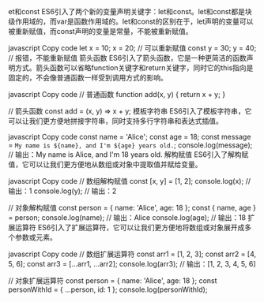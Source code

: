 et和const
ES6引入了两个新的变量声明关键字：let和const。let和const都是块级作用域的，而var是函数作用域的。let和const的区别在于，let声明的变量可以被重新赋值，而const声明的变量是常量，不能被重新赋值。

javascript
Copy code
let x = 10;
x = 20; // 可以重新赋值
const y = 30;
y = 40; // 报错，不能重新赋值
箭头函数
ES6引入了箭头函数，它是一种更简洁的函数声明方式。箭头函数可以省略function关键字和return关键字，同时它的this指向是固定的，不会像普通函数一样受到调用方式的影响。

javascript
Copy code
// 普通函数
function add(x, y) {
  return x + y;
}

// 箭头函数
const add = (x, y) => x + y;
模板字符串
ES6引入了模板字符串，它可以让我们更方便地拼接字符串，同时支持多行字符串和表达式插值。

javascript
Copy code
const name = 'Alice';
const age = 18;
const message = `My name is ${name}, and I'm ${age} years old.`;
console.log(message);
// 输出：My name is Alice, and I'm 18 years old.
解构赋值
ES6引入了解构赋值，它可以让我们更方便地从数组或对象中提取值并赋给变量。

javascript
Copy code
// 数组解构赋值
const [x, y] = [1, 2];
console.log(x); // 输出：1
console.log(y); // 输出：2

// 对象解构赋值
const person = { name: 'Alice', age: 18 };
const { name, age } = person;
console.log(name); // 输出：Alice
console.log(age); // 输出：18
扩展运算符
ES6引入了扩展运算符，它可以让我们更方便地将数组或对象展开成多个参数或元素。

javascript
Copy code
// 数组扩展运算符
const arr1 = [1, 2, 3];
const arr2 = [4, 5, 6];
const arr3 = [...arr1, ...arr2];
console.log(arr3); // 输出：[1, 2, 3, 4, 5, 6]

// 对象扩展运算符
const person = { name: 'Alice', age: 18 };
const personWithId = { ...person, id: 1 };
console.log(personWithId);